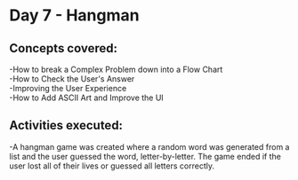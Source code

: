 # **Day 7 - Hangman**

## Concepts covered:
-How to break a Complex Problem down into a Flow Chart\
-How to Check the User's Answer\
-Improving the User Experience\
-How to Add ASCII Art and Improve the UI

## Activities executed:
-A hangman game was created where a random word was generated from a list and the user guessed the word, letter-by-letter. The game ended if the user lost all of their lives or guessed all letters correctly.
